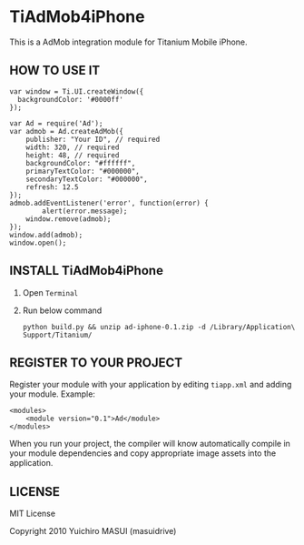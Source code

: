 TiAdMob4iPhone
===========================================

This is a AdMob integration module for Titanium Mobile iPhone.



HOW TO USE IT
-----------------------------

	var window = Ti.UI.createWindow({
	  backgroundColor: '#0000ff'
	});
	
	var Ad = require('Ad');
	var admob = Ad.createAdMob({
	    publisher: "Your ID", // required
	    width: 320, // required
	    height: 48, // required
	    backgroundColor: "#ffffff",
	    primaryTextColor: "#000000",
	    secondaryTextColor: "#000000",
	    refresh: 12.5
	});
	admob.addEventListener('error', function(error) {
    	    alert(error.message);
	    window.remove(admob);
	});
	window.add(admob);
	window.open();


INSTALL TiAdMob4iPhone
--------------------

1. Open `Terminal`
2. Run below command

	`python build.py && unzip ad-iphone-0.1.zip -d /Library/Application\ Support/Titanium/`


REGISTER TO YOUR PROJECT
---------------------

Register your module with your application by editing `tiapp.xml` and adding your module.
Example:

	<modules>
		<module version="0.1">Ad</module>
	</modules>

When you run your project, the compiler will know automatically compile in your module
dependencies and copy appropriate image assets into the application.


LICENSE
---------------------
MIT License

Copyright 2010 Yuichiro MASUI (masuidrive)
